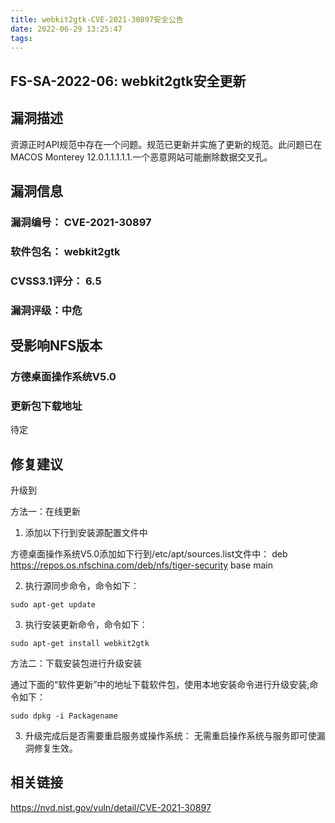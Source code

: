 ```yaml
---
title: webkit2gtk-CVE-2021-30897安全公告
date: 2022-06-29 13:25:47
tags:
---
```

## FS-SA-2022-06: webkit2gtk安全更新

## 漏洞描述

资源正时API规范中存在一个问题。规范已更新并实施了更新的规范。此问题已在MACOS Monterey 12.0.1.1.1.1.1.一个恶意网站可能删除数据交叉孔。

## 漏洞信息

###    漏洞编号： CVE-2021-30897

###    软件包名： webkit2gtk

###    CVSS3.1评分： 6.5

###    漏洞评级：中危

## 受影响NFS版本

###    方德桌面操作系统V5.0

### 更新包下载地址

待定

## 修复建议

升级到 

方法一：在线更新

1. 添加以下行到安装源配置文件中

方德桌面操作系统V5.0添加如下行到/etc/apt/sources.list文件中：
deb https://repos.os.nfschina.com/deb/nfs/tiger-security base main

2. 执行源同步命令，命令如下：

```
sudo apt-get update
```

3. 执行安装更新命令，命令如下：

```
sudo apt-get install webkit2gtk
```

方法二：下载安装包进行升级安装

通过下面的“软件更新”中的地址下载软件包，使用本地安装命令进行升级安装,命令如下：

```
sudo dpkg -i Packagename
```

3. 升级完成后是否需要重启服务或操作系统：
   无需重启操作系统与服务即可使漏洞修复生效。

## 相关链接

https://nvd.nist.gov/vuln/detail/CVE-2021-30897

